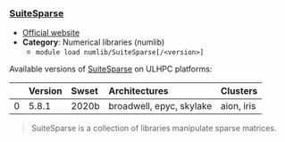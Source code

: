 ### [SuiteSparse](https://faculty.cse.tamu.edu/davis/suitesparse.html)

* [Official website](https://faculty.cse.tamu.edu/davis/suitesparse.html)
* __Category__: Numerical libraries (numlib)
    -  `module load numlib/SuiteSparse[/<version>]`

Available versions of [SuiteSparse](https://faculty.cse.tamu.edu/davis/suitesparse.html) on ULHPC platforms:

|    | Version   | Swset   | Architectures            | Clusters   |
|---:|:----------|:--------|:-------------------------|:-----------|
|  0 | 5.8.1     | 2020b   | broadwell, epyc, skylake | aion, iris |

> SuiteSparse is a collection of libraries manipulate sparse matrices.
